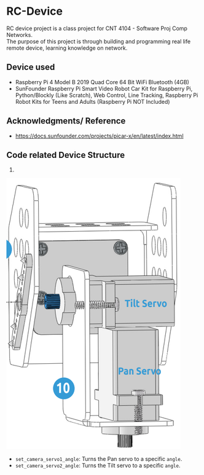 # RC-Device
RC device project is a class project for CNT 4104 - Software Proj Comp Networks.<br />
The purpose of this project is through building and programming real life remote device, learning knowledge on network.<br />


## Device used
* Raspberry Pi 4 Model B 2019 Quad Core 64 Bit WiFi Bluetooth (4GB)
* SunFounder Raspberry Pi Smart Video Robot Car Kit for Raspberry Pi, Python/Blockly (Like Scratch), Web Control, Line Tracking, Raspberry Pi Robot Kits for Teens and Adults (Raspberry Pi NOT Included) 


## Acknowledgments/ Reference
* https://docs.sunfounder.com/projects/picar-x/en/latest/index.html

## Code related Device Structure
1. 
![Sample Image](Device_structure_image/pan_tilt_servo.png)
* `set_camera_servo1_angle`: Turns the Pan servo to a specific `angle`.
* `set_camera_servo2_angle`: Turns the Tilt servo to a specific `angle`. 
